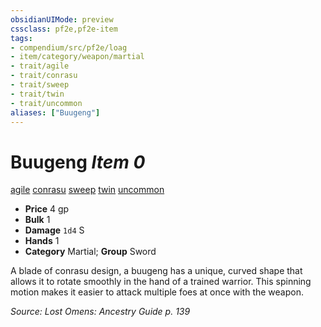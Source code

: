 ```yaml
---
obsidianUIMode: preview
cssclass: pf2e,pf2e-item
tags:
- compendium/src/pf2e/loag
- item/category/weapon/martial
- trait/agile
- trait/conrasu
- trait/sweep
- trait/twin
- trait/uncommon
aliases: ["Buugeng"]
---
```

# Buugeng *Item 0*  
[agile](/rules/traits/agile.md)  [conrasu](/rules/traits/conrasu-loag.md)  [sweep](/rules/traits/sweep.md)  [twin](/rules/traits/twin.md)  [uncommon](/rules/traits/uncommon.md)  

- **Price** 4 gp
- **Bulk** 1
- **Damage** `1d4` S
- **Hands** 1
- **Category** Martial; **Group** Sword 

A blade of conrasu design, a buugeng has a unique, curved shape that allows it to rotate smoothly in the hand of a trained warrior. This spinning motion makes it easier to attack multiple foes at once with the weapon.

*Source: Lost Omens: Ancestry Guide p. 139*